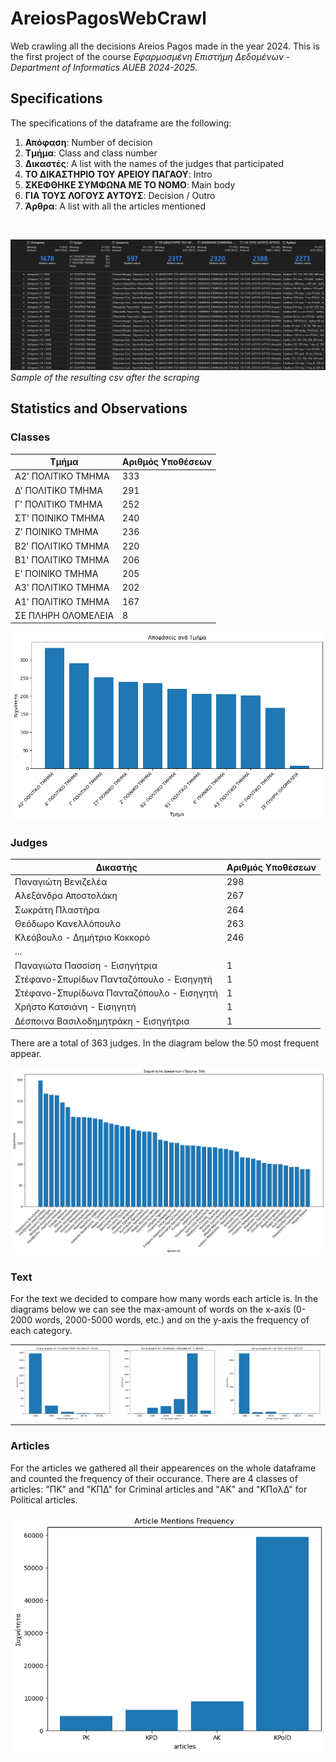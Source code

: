 # AreiosPagosWebCrawl

Web crawling all the decisions Areios Pagos made in the year 2024. This is the first project of the course _Εφαρμοσμένη Επιστήμη Δεδομένων - Department of Informatics AUEB 2024-2025_.

## Specifications

The specifications of the dataframe are the following:

1. **Απόφαση**: Number of decision
2. **Τμήμα**: Class and class number
3. **Δικαστές**: A list with the names of the judges that participated
4. **ΤΟ ΔΙΚΑΣΤΗΡΙΟ ΤΟΥ ΑΡΕΙΟΥ ΠΑΓΑΟΥ**: Intro
5. **ΣΚΕΦΘΗΚΕ ΣΥΜΦΩΝΑ ΜΕ ΤΟ ΝΟΜΟ**: Main body
6. **ΓΙΑ ΤΟΥΣ ΛΟΓΟΥΣ ΑΥΤΟΥΣ**: Decision / Outro
7. **Άρθρα**: A list with all the articles mentioned

<br/>

![sample_csv](screenshots/screen1.PNG)
_Sample of the resulting csv after the scraping_

## Statistics and Observations

### Classes

| Τμήμα              | Αριθμός Υποθέσεων |
| ------------------ | ----------------- |
| Α2' ΠΟΛΙΤΙΚΟ TMHMA | 333               |
| Δ' ΠΟΛΙΤΙΚΟ TMHMA  | 291               |
| Γ' ΠΟΛΙΤΙΚΟ TMHMA  | 252               |
| ΣΤ' ΠΟΙΝΙΚΟ TMHMA  | 240               |
| Ζ' ΠΟΙΝΙΚΟ TMHMA   | 236               |
| Β2' ΠΟΛΙΤΙΚΟ TMHMA | 220               |
| Β1' ΠΟΛΙΤΙΚΟ TMHMA | 206               |
| Ε' ΠΟΙΝΙΚΟ TMHMA   | 205               |
| Α3' ΠΟΛΙΤΙΚΟ TMHMA | 202               |
| Α1' ΠΟΛΙΤΙΚΟ TMHMA | 167               |
| ΣΕ ΠΛΗΡΗ ΟΛΟΜΕΛΕΙΑ | 8                 |

![judges](screenshots/classes.png)

### Judges

| Δικαστής                                  | Αριθμός Υποθέσεων |
| ----------------------------------------- | ----------------- |
| Παναγιώτη Βενιζελέα                       | 298               |
| Αλεξάνδρα Αποστολάκη                      | 267               |
| Σωκράτη Πλαστήρα                          | 264               |
| Θεόδωρο Κανελλόπουλο                      | 263               |
| Κλεόβουλο - Δημήτριο Κοκκορό              | 246               |
| ...                                       |                   |
| Παναγιώτα Πασσίση - Εισηγήτρια            | 1                 |
| Στέφανο-Σπυρίδων Πανταζόπουλο - Εισηγητή  | 1                 |
| Στέφανο-Σπυρίδωνα Πανταζόπουλο - Εισηγητή | 1                 |
| Χρήστο Κατσιάνη - Εισηγητή                | 1                 |
| Δέσποινα Βασιλοδημητράκη - Εισηγήτρια     | 1                 |

There are a total of 363 judges. In the diagram below the 50 most frequent appear.

![judges](screenshots/judges.png)

### Text

For the text we decided to compare how many words each article is. In the diagrams below we can see the max-amount of words on the x-axis (0-2000 words, 2000-5000 words, etc.) and on the y-axis the frequency of each category.

<table style="width: 100%;">
  <tr>
    <td style="width: 33.33%; text-align: center;">
      <img src="screenshots/section_1.png" alt="section_1" style="max-width: 100%; height: auto;">
    </td>
    <td style="width: 33.33%; text-align: center;">
      <img src="screenshots/section_2.png" alt="sections 2" style="max-width: 100%; height: auto;">
    </td>
    <td style="width: 33.33%; text-align: center;">
      <img src="screenshots/section_3.png" alt="section 3" style="max-width: 100%; height: auto;">
    </td>
  </tr>
</table>

### Articles

For the articles we gathered all their appearences on the whole dataframe and counted the frequency of their occurance. There are 4 classes of articles: "ΠΚ" and "ΚΠΔ" for Criminal articles and "ΑΚ" and "ΚΠολΔ" for Political articles.

![articles](screenshots/articles.png)
